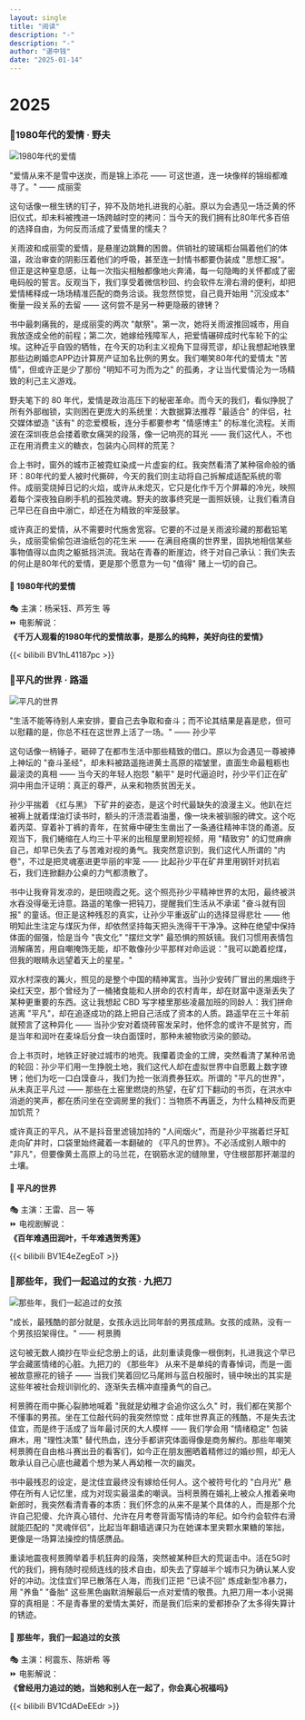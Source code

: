 ```yaml
---
layout: single
title: "阅读"
description: "-"
description: "-"
author: "谌中钱"
date: "2025-01-14"
---
```


# 2025

### 📕1980年代的爱情 · 野夫

<img src="/img/reading_2025_1980年代的爱情_野夫.jpg" title="1980年代的爱情" alt="1980年代的爱情" style="margin-left: 0;" />

‌"爱情从来不是雪中送炭，而是锦上添花  ——  可这世道，连一块像样的锦缎都难寻了。"  ——  成丽雯

这句话像一根生锈的钉子，猝不及防地扎进我的心脏。原以为会遇见一场泛黄的怀旧仪式，却未料被拽进一场跨越时空的拷问：当今天的我们拥有比80年代多百倍的选择自由，为何反而活成了爱情里的懦夫？

关雨波和成丽雯的爱情，是悬崖边跳舞的困兽。供销社的玻璃柜台隔着他们的体温，政治审查的阴影压着他们的呼吸，甚至连一封情书都要伪装成 "思想汇报"。但正是这种窒息感，让每一次指尖相触都像地火奔涌，每一句隐晦的关怀都成了密电码般的誓言。反观当下，我们享受着微信秒回、约会软件左滑右滑的便利，却把爱情稀释成一场场精准匹配的商务洽谈。我忽然惊觉，自己竟开始用 "沉没成本" 衡量一段关系的去留 —— 这何尝不是另一种更隐蔽的镣铐？

书中最刺痛我的，是成丽雯的两次 "献祭"。第一次，她将关雨波推回城市，用自我放逐成全他的前程；第二次，她嫁给残障军人，把爱情碾碎成时代车轮下的尘埃。这种近乎自毁的牺牲，在今天的功利主义视角下显得荒谬，却让我想起地铁里那些边刷婚恋APP边计算房产证加名比例的男女。我们嘲笑80年代的爱情太 "苦情"，但或许正是少了那份 "明知不可为而为之" 的孤勇，才让当代爱情沦为一场精致的利己主义游戏。

野夫笔下的 80 年代，爱情是政治高压下的秘密革命。而今天的我们，看似挣脱了所有外部枷锁，实则困在更庞大的系统里：大数据算法推荐 "最适合" 的伴侣，社交媒体塑造 "该有" 的恋爱模板，连分手都要参考 "情感博主" 的标准化流程。关雨波在深圳夜总会搂着歌女痛哭的段落，像一记响亮的耳光 —— 我们这代人，不也正在用消费主义的糖衣，包装内心同样的荒芜？

合上书时，窗外的城市正被霓虹染成一片虚妄的红。我突然看清了某种宿命般的循环：80年代的爱人被时代撕碎，今天的我们则主动将自己拆解成适配系统的零件。成丽雯烧掉日记的火焰，或许从未熄灭，它只是化作千万个屏幕的冷光，映照着每个深夜独自刷手机的孤独灵魂。野夫的故事终究是一面照妖镜，让我们看清自己早已在自由中溺亡，却还在为精致的牢笼鼓掌。

或许真正的爱情，从不需要时代施舍宽容。它要的不过是关雨波珍藏的那截铅笔头，成丽雯偷偷包进油纸包的花生米 —— 在满目疮痍的世界里，固执地相信某些事物值得以血肉之躯抵挡洪流。我站在青春的断崖边，终于对自己承认：我们失去的何止是80年代的爱情，更是那个愿意为一句 "值得" 赌上一切的自己。

#### 🎦 1980年代的爱情

🎭 主演：杨采钰、芦芳生 等 <br />
⏩ 电影解说： <br />
**《千万人观看的1980年代的爱情故事，是那么的纯粹，美好向往的爱情》**

{{< bilibili BV1hL41187pc >}}

### 📕平凡的世界 · 路遥

<img src="/img/reading_2025_平凡的世界_路遥.jpg" title="平凡的世界" alt="平凡的世界" style="margin-left: 0;" />

‌"生活不能等待别人来安排，要自己去争取和奋斗；而不论其结果是喜是悲，但可以慰藉的是，你总不枉在这世界上活了一场。"  ——  孙少平

这句话像一柄锤子，砸碎了在都市生活中那些精致的借口。原以为会遇见一尊被捧上神坛的 "奋斗圣经"，却未料被路遥拖进黄土高原的褶皱里，直面生命最粗粝也最滚烫的真相  ——  当今天的年轻人抱怨 "躺平" 是时代逼迫时，孙少平们正在矿洞中用血汗证明：真正的尊严，从来和物质贫困无关。

孙少平揣着 《红与黑》 下矿井的姿态，是这个时代最缺失的浪漫主义。他趴在烂被褥上就着煤油灯读书时，额头的汗渍混着油墨，像一块未被驯服的碑文。这个吃着丙菜、穿着补丁裤的青年，在贫瘠中硬生生凿出了一条通往精神丰饶的甬道。反观当下，我们蜷缩在人均三十平米的出租屋里刷短视频，用 "精致穷" 的幻觉麻痹自己，却早已失去了与苦难对视的勇气。我突然意识到，我们这代人所谓的 "内卷"，不过是把灵魂塞进更华丽的牢笼 —— 比起孙少平在矿井里用钢钎对抗岩石，我们连掀翻办公桌的力气都溃散了。

书中让我脊背发凉的，是田晓霞之死。这个照亮孙少平精神世界的太阳，最终被洪水吞没得毫无诗意。路遥的笔像一把钝刀，提醒我们生活从不承诺 "奋斗就有回报" 的童话。但正是这种残忍的真实，让孙少平重返矿山的选择显得悲壮 —— 他明知此生注定与煤灰为伴，却依然坚持每天把头洗得干干净净。这种在绝望中保持体面的倔强，恰是当今 "丧文化" "摆烂文学" 最恐惧的照妖镜。我们习惯用表情包消解痛苦，用自嘲掩饰无能，却不敢像孙少平那样对命运说："我可以跪着挖煤，但我的眼睛永远望着天上的星星。"

双水村深夜的篝火，照见的是整个中国的精神寓言。当孙少安砖厂冒出的黑烟终于染红天空，那个曾经为了一桶猪食能和人拼命的农村青年，却在财富中逐渐丢失了某种更重要的东西。这让我想起 CBD 写字楼里那些凌晨加班的同龄人：我们拼命逃离 "平凡"，却在追逐成功的路上把自己活成了资本的人质。路遥早在三十年前就预言了这种异化 —— 当孙少安对着烧砖窑发呆时，他怀念的或许不是贫穷，而是当年和润叶在麦垛后分食一块白面馍时，那种未被物欲污染的颤动。

合上书页时，地铁正好驶过城市的地壳。我攥着烫金的工牌，突然看清了某种吊诡的轮回：孙少平们用一生挣脱土地，我们这代人却在虚拟世界中自愿戴上数字镣铐；他们为吃一口白馍奋斗，我们为抢一张消费券狂欢。所谓的 "平凡的世界"，从未真正平凡过 —— 那些在土窑里燃烧的热望，在矿灯下翻动的书页，在洪水中消逝的笑声，都在质问坐在空调房里的我们：当物质不再匮乏，为什么精神反而更加饥荒？

或许真正的平凡，从不是抖音里滤镜加持的 "人间烟火"，而是孙少平揣着烂牙缸走向矿井时，口袋里始终藏着一本翻破的 《平凡的世界》。不必活成别人眼中的 "非凡"，但要像黄土高原上的马兰花，在钢筋水泥的缝隙里，守住根部那抔潮湿的土壤。

#### 🎦 平凡的世界

🎭 主演：王雷、吕一 等 <br />
⏩ 电视剧解说： <br />
**《百年难遇田润叶，千年难遇贺秀莲》**

{{< bilibili BV1E4eZegEoT >}}

### 📕那些年，我们一起追过的女孩 · 九把刀

<img src="/img/reading_2025_那些年我们一起追过的女孩_九把刀.jpg" title="那些年，我们一起追过的女孩" alt="那些年，我们一起追过的女孩" style="margin-left: 0;" />

"成长，最残酷的部分就是，女孩永远比同年龄的男孩成熟。女孩的成熟，没有一个男孩招架得住。"  ——  柯景腾

这句被无数人摘抄在毕业纪念册上的话，此刻重读竟像一根倒刺，扎进我这个早已学会藏匿情绪的心脏。九把刀的 《那些年》 从来不是单纯的青春悼词，而是一面被故意擦花的镜子 —— 当我们笑着回忆马尾辫与蓝白校服时，镜中映出的其实是这些年被社会规训驯化的、逐渐失去横冲直撞勇气的自己。

柯景腾在雨中撕心裂肺地喊着 "我就是幼稚才会追你这么久" 时，我们都在笑那个不懂事的男孩。坐在工位敲代码的我突然惊觉：成年世界真正的残酷，不是失去沈佳宜，而是终于活成了当年最讨厌的大人模样 —— 我们学会用 "情绪稳定" 包装麻木，用 "理性决策" 替代热血，连分手都讲究体面得像是商务解约。那些年嘲笑柯景腾在自由格斗赛出丑的看客们，如今正在朋友圈晒着精修过的婚纱照，却无人敢承认自己心底也藏着个想为某人再幼稚一次的幽灵。

书中最残忍的设定，是沈佳宜最终没有嫁给任何人。这个被符号化的 "白月光" 悬停在所有人记忆里，成为对现实最温柔的嘲讽。当柯景腾在婚礼上被众人推着亲吻新郎时，我突然看清青春的本质：我们怀念的从来不是某个具体的人，而是那个允许自己犯傻、允许真心错付、允许在月考卷背面写情诗的年纪。如今约会软件右滑就能匹配的 "灵魂伴侣"，比起当年翻墙逃课只为在她课本里夹颗水果糖的笨拙，更像是一场算法操控的情感赝品。

重读地震夜柯景腾举着手机狂奔的段落，突然被某种巨大的荒诞击中。活在5G时代的我们，拥有随时视频连线的技术自由，却失去了穿越半个城市只为确认某人安好的冲动。沈佳宜们早已散落在人海，而我们正把 "已读不回" 炼成新型冷暴力，用 "养鱼" "备胎" 这些黑色幽默消解最后一点对爱情的敬畏。九把刀用一本小说揭穿的真相是：不是青春里的爱情太美好，而是我们后来的爱都掺杂了太多得失算计的锈迹。

#### 🎦 那些年，我们一起追过的女孩

🎭 主演：柯震东、陈妍希 等 <br />
⏩ 电影解说： <br />
**《曾经用力追过的她，当她和别人在一起了，你会真心祝福吗》**

{{< bilibili BV1CdADeEEdr >}}
